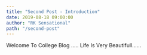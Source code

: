 ```yaml
---
title: "Second Post - Introduction"
date: 2019-08-18 09:00:00
author: "RK Sensational"
path: "/second-post"
---
```


Welcome To College Blog .....
Life Is Very Beautifull......